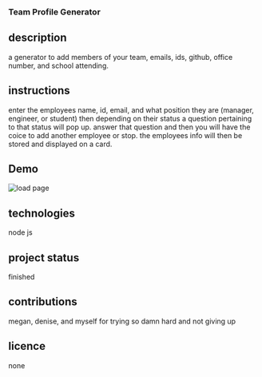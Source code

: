 ### Team Profile Generator

## description
a generator to add members of your team, emails, ids, github, office number, and school attending.

## instructions
enter the employees name, id, email, and what position they are (manager, engineer, or student) then depending on their status a question pertaining to that status will pop up. answer that question and then you will have the coice to add another employee or stop. the employees info will then be stored and displayed on a card.

## Demo
![load page](./assets.team-generator.gif)

## technologies
node js

## project status
finished

## contributions
megan, denise, and myself for trying so damn hard and not giving up

## licence 
none

